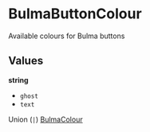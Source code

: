 # BulmaButtonColour

Available colours for Bulma buttons

## Values

**string**

- `ghost`
- `text`

Union (`|`) [BulmaColour](./common_types.md#bulmacolour)
